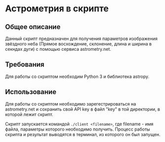 # Астрометрия в скрипте

## Общее описание
Данный скрипт предназначен для получения параметров изображения звёздного неба
 (Прямое восхождение, склонение, длина и ширина в секндах дуги) с помощью 
сервиса astrometry.net.

## Требования
Для работы со скриптом необходим Python 3 и библиотека astropy.

## Использование
Для работы со скриптом необходимо зарегестрироваться на astrometry.net и 
сохранить свой API key в файл "key" в той директории, в которой лежит скрипт.

Скрипт запускается командой `./client <filename>`, где filename - имя файла,
параметры которого необходимо получить. Процесс работы скрипта и результат 
выводятся в терминал, из которого он был запущен. 